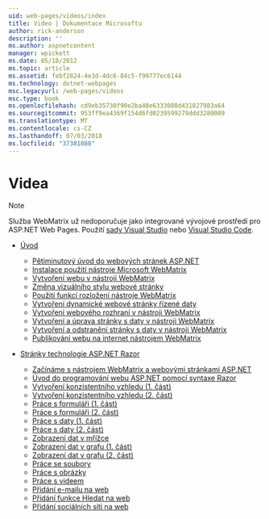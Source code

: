 ```yaml
---
uid: web-pages/videos/index
title: Video | Dokumentace Microsoftu
author: rick-anderson
description: ''
ms.author: aspnetcontent
manager: wpickett
ms.date: 05/18/2012
ms.topic: article
ms.assetid: febf2824-4e3d-4dc6-84c5-f99777ec6144
ms.technology: dotnet-webpages
msc.legacyurl: /web-pages/videos
msc.type: book
ms.openlocfilehash: cd9eb35730f90e2ba48e6333080d431827983a64
ms.sourcegitcommit: 953ff9ea4369f154d6fd0239599279ddd3280009
ms.translationtype: MT
ms.contentlocale: cs-CZ
ms.lasthandoff: 07/03/2018
ms.locfileid: "37381080"
---
```

<a name="videos"></a>Videa
====================

> [!NOTE] 
> Služba WebMatrix už nedoporučuje jako integrované vývojové prostředí pro ASP.NET Web Pages. Použití [sady Visual Studio](xref:aspnet/web-pages/overview/getting-started/program-asp-net-web-pages-in-visual-studio) nebo [Visual Studio Code](https://code.visualstudio.com/).

- [Úvod](introduction/index.md)

    - [Pětiminutový úvod do webových stránek ASP.NET](introduction/5-minute-introduction-to-aspnet-web-pages.md)
    - [Instalace použití nástroje Microsoft WebMatrix](introduction/install-and-use-the-microsoft-webmatrix-tool.md)
    - [Vytvoření webu v nástroji WebMatrix](introduction/create-a-website-using-webmatrix.md)
    - [Změna vizuálního stylu webové stránky](introduction/change-the-visual-style-of-a-web-page.md)
    - [Použití funkcí rozložení nástroje WebMatrix](introduction/use-the-layout-features-in-webmatrix.md)
    - [Vytvoření dynamické webové stránky řízené daty](introduction/create-a-data-driven-dynamic-web-page.md)
    - [Vytvoření webového rozhraní v nástroji WebMatrix](introduction/create-a-web-interface-in-webmatrix.md)
    - [Vytvoření a úprava stránky s daty v nástroji WebMatrix](introduction/create-an-edit-data-page-in-webmatrix.md)
    - [Vytvoření a odstranění stránky s daty v nástroji WebMatrix](introduction/create-a-delete-data-page-in-webmatrix.md)
    - [Publikování webu na internet nástrojem WebMatrix](introduction/publish-a-website-to-the-internet-using-webmatrix.md)
- [Stránky technologie ASP.NET Razor](aspnet-razor-pages/index.md)

    - [Začínáme s nástrojem WebMatrix a webovými stránkami ASP.NET](aspnet-razor-pages/getting-started-with-webmatrix-and-aspnet-web-pages.md)
    - [Úvod do programování webu ASP.NET pomocí syntaxe Razor](aspnet-razor-pages/introduction-to-aspnet-web-programming-using-the-razor-syntax.md)
    - [Vytvoření konzistentního vzhledu (1. část)](aspnet-razor-pages/creating-a-consistent-look-part-1.md)
    - [Vytvoření konzistentního vzhledu (2. část)](aspnet-razor-pages/creating-a-consistent-look-part-2.md)
    - [Práce s formuláři (1. část)](aspnet-razor-pages/working-with-forms-part-1.md)
    - [Práce s formuláři (2. část)](aspnet-razor-pages/working-with-forms-part-2.md)
    - [Práce s daty (1. část)](aspnet-razor-pages/working-with-data-part-1.md)
    - [Práce s daty (2. část)](aspnet-razor-pages/working-with-data-part-2.md)
    - [Zobrazení dat v mřížce](aspnet-razor-pages/displaying-data-in-a-grid.md)
    - [Zobrazení dat v grafu (1. část)](aspnet-razor-pages/displaying-data-in-a-chart-part-1.md)
    - [Zobrazení dat v grafu (2. část)](aspnet-razor-pages/displaying-data-in-a-chart-part-2.md)
    - [Práce se soubory](aspnet-razor-pages/working-with-files.md)
    - [Práce s obrázky](aspnet-razor-pages/working-with-images.md)
    - [Práce s videem](aspnet-razor-pages/working-with-video.md)
    - [Přidání e-mailu na web](aspnet-razor-pages/adding-email-to-your-web-site.md)
    - [Přidání funkce Hledat na web](aspnet-razor-pages/adding-search-to-your-web-site.md)
    - [Přidání sociálních sítí na web](aspnet-razor-pages/adding-social-networking-to-your-website.md)
